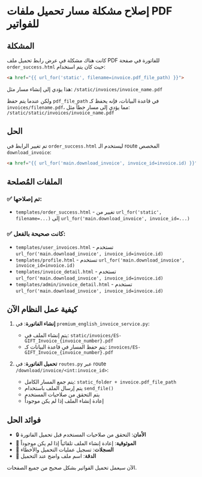 # إصلاح مشكلة مسار تحميل ملفات PDF للفواتير

## المشكلة
كانت هناك مشكلة في عرض رابط تحميل ملف PDF للفاتورة في صفحة `order_success.html` حيث كان يتم استخدام:

```html
<a href="{{ url_for('static', filename=invoice.pdf_file_path) }}">
```

هذا يؤدي إلى إنشاء مسار مثل: `/static/invoices/invoice_name.pdf`

ولكن عندما يتم حفظ `pdf_file_path` في قاعدة البيانات، فإنه يحفظ كـ `invoices/filename.pdf`، مما يؤدي إلى مسار خطأ مثل:
`/static/static/invoices/invoice_name.pdf`

## الحل
تم تغيير الرابط في `order_success.html` ليستخدم الـ route المخصص `download_invoice`:

```html
<a href="{{ url_for('main.download_invoice', invoice_id=invoice.id) }}">
```

## الملفات المُصلحة

### ✅ تم إصلاحها:
- `templates/order_success.html` - تغيير من `url_for('static', filename=...)` إلى `url_for('main.download_invoice', invoice_id=...)`

### ✅ كانت صحيحة بالفعل:
- `templates/user_invoices.html` - تستخدم `url_for('main.download_invoice', invoice_id=invoice.id)`
- `templates/profile.html` - تستخدم `url_for('main.download_invoice', invoice_id=invoice.id)`
- `templates/invoice_detail.html` - تستخدم `url_for('main.download_invoice', invoice_id=invoice.id)`
- `templates/admin/invoice_detail.html` - تستخدم `url_for('main.download_invoice', invoice_id=invoice.id)`

## كيفية عمل النظام الآن

1. **إنشاء الفاتورة**: في `premium_english_invoice_service.py`:
   - يتم إنشاء الملف في: `static/invoices/ES-GIFT_Invoice_{invoice_number}.pdf`
   - يتم حفظ المسار في قاعدة البيانات كـ: `invoices/ES-GIFT_Invoice_{invoice_number}.pdf`

2. **تحميل الفاتورة**: في `routes.py` عبر route `/download/invoice/<int:invoice_id>`:
   - يتم جمع المسار الكامل: `static_folder + invoice.pdf_file_path`
   - يتم إرسال الملف باستخدام `send_file()`
   - يتم التحقق من صلاحيات المستخدم
   - إعادة إنشاء الملف إذا لم يكن موجوداً

## فوائد الحل
- 🔒 **الأمان**: التحقق من صلاحيات المستخدم قبل تحميل الفاتورة
- 🔄 **الموثوقية**: إعادة إنشاء الملف تلقائياً إذا لم يكن موجوداً
- 📝 **السجلات**: تسجيل عمليات التحميل والأخطاء
- 🎯 **الدقة**: اسم ملف واضح عند التحميل

الآن سيعمل تحميل الفواتير بشكل صحيح من جميع الصفحات.
